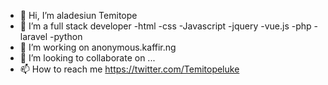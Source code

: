 - 👋 Hi, I’m aladesiun Temitope 
- 👀 I’m a full stack developer 
-html
-css
-Javascript 
-jquery
-vue.js
-php
-laravel
-python
- 🌱 I’m working on anonymous.kaffir.ng
- 💞️ I’m looking to collaborate on ...
- 📫 How to reach me https://twitter.com/Temitopeluke

<!---
aladesiun/aladesiun is a ✨ special ✨ repository because its `README.md` (this file) appears on your GitHub profile.
You can click the Preview link to take a look at your changes.
--->
